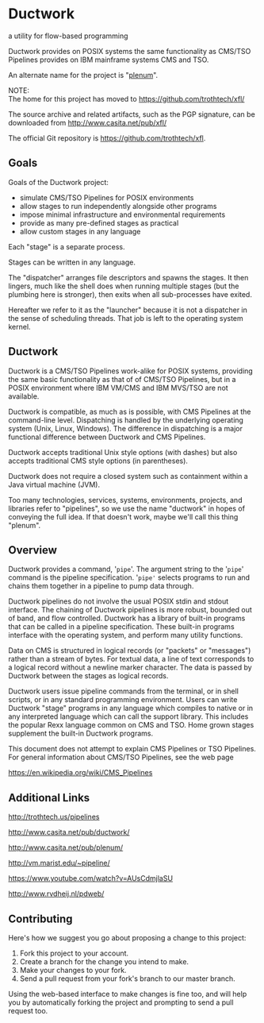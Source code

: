 # Ductwork

a utility for flow-based programming

Ductwork provides on POSIX systems the same functionality
as CMS/TSO Pipelines provides on IBM mainframe systems CMS and TSO.

An alternate name for the project is "[plenum](plenum.md)".

NOTE: <br/>
The home for this project has moved to https://github.com/trothtech/xfl/

The source archive and related artifacts, such as the PGP signature,
can be downloaded from http://www.casita.net/pub/xfl/

The official Git repository is https://github.com/trothtech/xfl.

## Goals

Goals of the Ductwork project:

* simulate CMS/TSO Pipelines for POSIX environments
* allow stages to run independently alongside other programs
* impose minimal infrastructure and environmental requirements
* provide as many pre-defined stages as practical
* allow custom stages in any language

Each "stage" is a separate process.

Stages can be written in any language.

The "dispatcher" arranges file descriptors and spawns the stages.
It then lingers, much like the shell does when running multiple
stages (but the plumbing here is stronger), then exits when all
sub-processes have exited.

Hereafter we refer to it as the "launcher" because it is
not a dispatcher in the sense of scheduling threads.
That job is left to the operating system kernel.

## Ductwork

Ductwork is a CMS/TSO Pipelines work-alike for POSIX systems,
providing the same basic functionality as that of of CMS/TSO Pipelines,
but in a POSIX environment where IBM VM/CMS and IBM MVS/TSO are not available.

Ductwork is compatible, as much as is possible, with CMS Pipelines
at the command-line level. Dispatching is handled by the underlying
operating system (Unix, Linux, Windows). The difference in dispatching
is a major functional difference between Ductwork and CMS Pipelines.

Ductwork accepts traditional Unix style options (with dashes)
but also accepts traditional CMS style options (in parentheses).

Ductwork does not require a closed system such as containment within a
Java virtual machine (JVM).

Too many technologies, services, systems, environments, projects,
and libraries refer to "pipelines", so we use the name "ductwork"
in hopes of conveying the full idea. If that doesn't work,
maybe we'll call this thing "plenum".

## Overview

Ductwork provides a command, '`pipe`'. The argument string to the
'`pipe`' command is the pipeline specification. '`pipe'` selects
programs to run and chains them together in a pipeline to pump data through.

Ductwork pipelines do not involve the usual POSIX stdin and stdout interface.
The chaining of Ductwork pipelines is more robust, bounded out of band,
and flow controlled. Ductwork has a library of built-in programs that
can be called in a pipeline specification. These built-in programs
interface with the operating system, and perform many utility functions.

Data on CMS is structured in logical records (or "packets" or "messages")
rather than a stream of bytes. For textual data, a line of text corresponds
to a logical record without a newline marker character. The data is passed
by Ductwork between the stages as logical records.

Ductwork users issue pipeline commands from the terminal, or in shell scripts,
or in any standard programming environment. Users can write Ductwork "stage"
programs in any language which compiles to native or in any interpreted
language which can call the support library. This includes the popular
Rexx language common on CMS and TSO. Home grown stages supplement
the built-in Ductwork programs.

This document does not attempt to explain CMS Pipelines or TSO Pipelines.
For general information about CMS/TSO Pipelines, see the web page

https://en.wikipedia.org/wiki/CMS_Pipelines

## Additional Links

http://trothtech.us/pipelines

http://www.casita.net/pub/ductwork/

http://www.casita.net/pub/plenum/

http://vm.marist.edu/~pipeline/

<!-- http://code.google.com/p/ductwork/ -->

https://www.youtube.com/watch?v=AUsCdmjlaSU

http://www.rvdheij.nl/pdweb/

## Contributing

Here's
how we suggest you go about proposing a change to this project:

1. Fork this project to your account.
1. Create a branch for the change you intend to make.
1. Make your changes to your fork.
1. Send a pull request from your
fork's
branch to our master branch.

Using the web-based interface to make changes is fine too,
and will help you by automatically forking the project
and prompting to send a pull request too.


